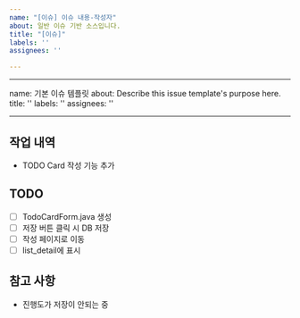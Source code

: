 ```yaml
---
name: "[이슈] 이슈 내용-작성자"
about: 일반 이슈 기반 소스입니다.
title: "[이슈]"
labels: ''
assignees: ''

---
```


---
name: 기본 이슈 템플릿
about: Describe this issue template's purpose here.
title: ''
labels: ''
assignees: ''

---

## 작업 내역
- TODO Card 작성 기능 추가

## TODO
- [ ] TodoCardForm.java 생성
- [ ] 저장 버튼 클릭 시 DB 저장
- [ ] 작성 페이지로 이동
- [ ] list_detail에 표시

## 참고 사항
- 진행도가 저장이 안되는 중
